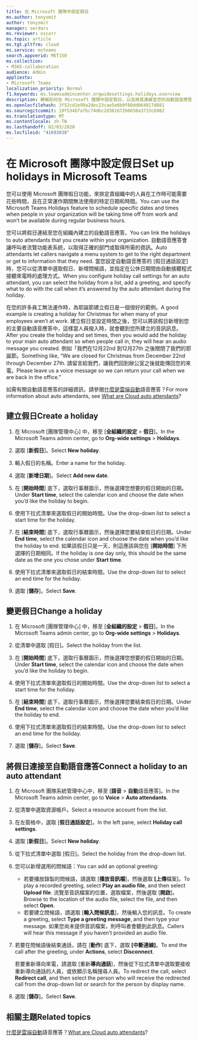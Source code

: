 ```yaml
---
title: 在 Microsoft 團隊中設定假日
ms.author: tonysmit
author: tonysmit
manager: serdars
ms.reviewer: oscarr
ms.topic: article
ms.tgt.pltfrm: cloud
ms.service: msteams
search.appverid: MET150
ms.collection:
- M365-collaboration
audience: Admin
appliesto:
- Microsoft Teams
localization_priority: Normal
f1.keywords: ms.teamsadmincenter.orgwidesettings.holidays.overview
description: 瞭解如何在 Microsoft 團隊中設定假日，以及將其連線至您的自動語音應答。
ms.openlocfilehash: 3f52cd1e99a2dec23cae5e6b9f80dd664017d881
ms.sourcegitcommit: 19f534bfafbc74dbc2d381672b0650a3733cb982
ms.translationtype: MT
ms.contentlocale: zh-TW
ms.lasthandoff: 02/03/2020
ms.locfileid: "41693838"
---
```

# <a name="set-up-holidays-in-microsoft-teams"></a><span data-ttu-id="e4160-103">在 Microsoft 團隊中設定假日</span><span class="sxs-lookup"><span data-stu-id="e4160-103">Set up holidays in Microsoft Teams</span></span>

<span data-ttu-id="e4160-104">您可以使用 Microsoft 團隊假日功能，來排定貴組織中的人員在工作時可能需要花些時間，且在正常運作期間無法使用的特定日期和時間。</span><span class="sxs-lookup"><span data-stu-id="e4160-104">You can use the Microsoft Teams Holidays feature to schedule specific dates and times when people in your organization will be taking time off from work and won’t be available during regular business hours.</span></span> 

<span data-ttu-id="e4160-105">您可以將假日連結至您在組織內建立的自動語音應答。</span><span class="sxs-lookup"><span data-stu-id="e4160-105">You can link the holidays to auto attendants that you create within your organization.</span></span> <span data-ttu-id="e4160-106">自動語音應答會讓呼叫者流覽功能表系統，以取得正確的部門或取得所需的資訊。</span><span class="sxs-lookup"><span data-stu-id="e4160-106">Auto attendants let callers navigate a menu system to get to the right department or get to information that they need.</span></span> <span data-ttu-id="e4160-107">當您設定自動語音應答的 [假日通話設定] 時，您可以從清單中選取假日、新增問候語，並指定在公休日期間由自動接聽程式接聽來電時的處理方式。</span><span class="sxs-lookup"><span data-stu-id="e4160-107">When you configure holiday call settings for an auto attendant, you can select the holiday from a list, add a greeting, and specify what to do with the call when it’s answered by the auto attendant during the holiday.</span></span>

<span data-ttu-id="e4160-108">在您的許多員工無法運作時，為耶誕節建立假日是一個很好的範例。</span><span class="sxs-lookup"><span data-stu-id="e4160-108">A good example is creating a holiday for Christmas for when many of your employees aren’t at work.</span></span> <span data-ttu-id="e4160-109">建立假日並設定時間之後，您可以將該假日新增到您的主要自動語音應答中，這樣當人員撥入時，就會聽到您所建立的音訊訊息。</span><span class="sxs-lookup"><span data-stu-id="e4160-109">After you create the holiday and set times, then you would add the holiday to your main auto attendant so when people call in, they will hear an audio message you created.</span></span> <span data-ttu-id="e4160-110">例如「我們在12月22nd 到12月27th 之後關閉了我們的耶誕節。</span><span class="sxs-lookup"><span data-stu-id="e4160-110">Something like, “We are closed for Christmas from December 22nd through December 27th.</span></span> <span data-ttu-id="e4160-111">請留言給我們，讓我們回到辦公室之後就能傳回您的來電。</span><span class="sxs-lookup"><span data-stu-id="e4160-111">Please leave us a voice message so we can return your call when we are back in the office.”</span></span>

<span data-ttu-id="e4160-112">如需有關自動語音應答的詳細資訊，請參閱[什麼是雲端自動](what-are-phone-system-auto-attendants.md)語音應答？</span><span class="sxs-lookup"><span data-stu-id="e4160-112">For more information about auto attendants, see [What are Cloud auto attendants](what-are-phone-system-auto-attendants.md)?</span></span>  

## <a name="create-a-holiday"></a><span data-ttu-id="e4160-113">建立假日</span><span class="sxs-lookup"><span data-stu-id="e4160-113">Create a holiday</span></span>

1. <span data-ttu-id="e4160-114">在 Microsoft [團隊管理中心] 中，移至 [**全組織的設定** > **假日**]。</span><span class="sxs-lookup"><span data-stu-id="e4160-114">In the Microsoft Teams admin center, go to **Org-wide settings** > **Holidays**.</span></span>

2. <span data-ttu-id="e4160-115">選取 [**新假日**]。</span><span class="sxs-lookup"><span data-stu-id="e4160-115">Select **New holiday**.</span></span>

3. <span data-ttu-id="e4160-116">輸入假日的名稱。</span><span class="sxs-lookup"><span data-stu-id="e4160-116">Enter a name for the holiday.</span></span>

4. <span data-ttu-id="e4160-117">選取 [**新增日期**]。</span><span class="sxs-lookup"><span data-stu-id="e4160-117">Select **Add new date**.</span></span>

5. <span data-ttu-id="e4160-118">在 [**開始時間**] 底下，選取行事曆圖示，然後選擇您想要的假日開始的日期。</span><span class="sxs-lookup"><span data-stu-id="e4160-118">Under **Start time**, select the calendar icon and choose the date when you’d like the holiday to begin.</span></span>

6. <span data-ttu-id="e4160-119">使用下拉式清單來選取假日的開始時間。</span><span class="sxs-lookup"><span data-stu-id="e4160-119">Use the drop-down list to select a start time for the holiday.</span></span>

7. <span data-ttu-id="e4160-120">在 [**結束時間**] 底下，選取行事曆圖示，然後選擇您要結束假日的日期。</span><span class="sxs-lookup"><span data-stu-id="e4160-120">Under **End time**, select the calendar icon and choose the date when you’d like the holiday to end.</span></span> <span data-ttu-id="e4160-121">如果該假日只是一天，則這應該與您在 [**開始時間**] 下所選擇的日期相同。</span><span class="sxs-lookup"><span data-stu-id="e4160-121">If the holiday is one day only, this should be the same date as the one you chose under **Start time**.</span></span>

8. <span data-ttu-id="e4160-122">使用下拉式清單來選取假日的結束時間。</span><span class="sxs-lookup"><span data-stu-id="e4160-122">Use the drop-down list to select an end time for the holiday.</span></span>

9. <span data-ttu-id="e4160-123">選取 [**儲存**]。</span><span class="sxs-lookup"><span data-stu-id="e4160-123">Select **Save**.</span></span>

## <a name="change-a-holiday"></a><span data-ttu-id="e4160-124">變更假日</span><span class="sxs-lookup"><span data-stu-id="e4160-124">Change a holiday</span></span>

1. <span data-ttu-id="e4160-125">在 Microsoft [團隊管理中心] 中，移至 [**全組織的設定** > **假日**]。</span><span class="sxs-lookup"><span data-stu-id="e4160-125">In the Microsoft Teams admin center, go to **Org-wide settings** > **Holidays**.</span></span>

2. <span data-ttu-id="e4160-126">從清單中選取 [假日]。</span><span class="sxs-lookup"><span data-stu-id="e4160-126">Select the holiday from the list.</span></span>

3. <span data-ttu-id="e4160-127">在 [**開始時間**] 底下，選取行事曆圖示，然後選擇您想要的假日開始的日期。</span><span class="sxs-lookup"><span data-stu-id="e4160-127">Under **Start time**, select the calendar icon and choose the date when you’d like the holiday to begin.</span></span>

4. <span data-ttu-id="e4160-128">使用下拉式清單來選取假日的開始時間。</span><span class="sxs-lookup"><span data-stu-id="e4160-128">Use the drop-down list to select a start time for the holiday.</span></span>

5. <span data-ttu-id="e4160-129">在 [**結束時間**] 底下，選取行事曆圖示，然後選擇您要結束假日的日期。</span><span class="sxs-lookup"><span data-stu-id="e4160-129">Under **End time**, select the calendar icon and choose the date when you’d like the holiday to end.</span></span> 

6. <span data-ttu-id="e4160-130">使用下拉式清單來選取假日的結束時間。</span><span class="sxs-lookup"><span data-stu-id="e4160-130">Use the drop-down list to select an end time for the holiday.</span></span>

7. <span data-ttu-id="e4160-131">選取 [**儲存**]。</span><span class="sxs-lookup"><span data-stu-id="e4160-131">Select **Save**.</span></span>

## <a name="connect-a-holiday-to-an-auto-attendant"></a><span data-ttu-id="e4160-132">將假日連接至自動語音應答</span><span class="sxs-lookup"><span data-stu-id="e4160-132">Connect a holiday to an auto attendant</span></span>

1. <span data-ttu-id="e4160-133">在 Microsoft 團隊系統管理中心中，移至 [**語音** > **自動**語音應答]。</span><span class="sxs-lookup"><span data-stu-id="e4160-133">In the Microsoft Teams admin center, go to **Voice** > **Auto attendants**.</span></span>
2. <span data-ttu-id="e4160-134">從清單中選取資源帳戶。</span><span class="sxs-lookup"><span data-stu-id="e4160-134">Select a resource account from the list.</span></span>
3. <span data-ttu-id="e4160-135">在左窗格中，選取 [**假日通話設定**]。</span><span class="sxs-lookup"><span data-stu-id="e4160-135">In the left pane, select **Holiday call settings**.</span></span>
4. <span data-ttu-id="e4160-136">選取 [**新假日**]。</span><span class="sxs-lookup"><span data-stu-id="e4160-136">Select **New holiday**.</span></span>
5. <span data-ttu-id="e4160-137">從下拉式清單中選取 [假日]。</span><span class="sxs-lookup"><span data-stu-id="e4160-137">Select the holiday from the drop-down list.</span></span>
6. <span data-ttu-id="e4160-138">您可以新增選用的問候語：</span><span class="sxs-lookup"><span data-stu-id="e4160-138">You can add an optional greeting:</span></span>
    - <span data-ttu-id="e4160-139">若要播放錄製的問候語，請選取 [**播放音訊檔**]，然後選取 **[上傳**檔案]。</span><span class="sxs-lookup"><span data-stu-id="e4160-139">To play a recorded greeting, select **Play an audio file**, and then select **Upload file**.</span></span> <span data-ttu-id="e4160-140">流覽至音訊檔案的位置，選取檔案，然後選取 [**開啟**]。</span><span class="sxs-lookup"><span data-stu-id="e4160-140">Browse to the location of the audio file, select the file, and then select **Open**.</span></span>
    - <span data-ttu-id="e4160-141">若要建立問候語，請選取 [**輸入問候訊息**]，然後輸入您的訊息。</span><span class="sxs-lookup"><span data-stu-id="e4160-141">To create a greeting, select **Type a greeting message**, and then type your message.</span></span> <span data-ttu-id="e4160-142">如果您尚未提供音訊檔案，則呼叫者會聽到此訊息。</span><span class="sxs-lookup"><span data-stu-id="e4160-142">Callers will hear this message if you haven’t provided an audio file.</span></span>
7. <span data-ttu-id="e4160-143">若要在問候語後結束通話，請在 [**動作**] 底下，選取 **[中斷連線]**。</span><span class="sxs-lookup"><span data-stu-id="e4160-143">To end the call after the greeting, under **Actions**, select **Disconnect**.</span></span> 

    <span data-ttu-id="e4160-144">若要重新導向來電，請選取 [重新**導向通話**]，然後從下拉式清單中選取要接收重新導向通話的人員，或依顯示名稱搜尋人員。</span><span class="sxs-lookup"><span data-stu-id="e4160-144">To redirect the call, select **Redirect call**, and then select the person who will receive the redirected call from the drop-down list or search for the person by display name.</span></span>
8. <span data-ttu-id="e4160-145">選取 [**儲存**]。</span><span class="sxs-lookup"><span data-stu-id="e4160-145">Select **Save**.</span></span>

## <a name="related-topics"></a><span data-ttu-id="e4160-146">相關主題</span><span class="sxs-lookup"><span data-stu-id="e4160-146">Related topics</span></span>

<span data-ttu-id="e4160-147">[什麼是雲端自動](what-are-phone-system-auto-attendants.md)語音應答？</span><span class="sxs-lookup"><span data-stu-id="e4160-147">[What are Cloud auto attendants](what-are-phone-system-auto-attendants.md)?</span></span>